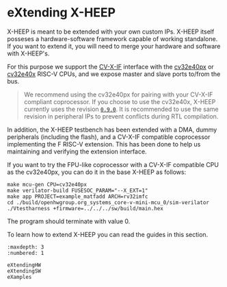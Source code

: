 # eXtending X-HEEP

X-HEEP is meant to be extended with your own custom IPs. X-HEEP itself posseses a hardware-software framework capable of working standalone. If you want to extend it, you will need to merge your hardware and software with X-HEEP's.

For this purpose we support the [CV-X-IF](https://docs.openhwgroup.org/projects/openhw-group-core-v-xif/en/latest/intro.html) interface with the [cv32e40px](https://github.com/esl-epfl/cv32e40px) or [cv32e40x](https://github.com/openhwgroup/cv32e40x) RISC-V CPUs, and we expose master and slave ports to/from the bus.

> We recommend using the cv32e40px for pairing with your CV-X-IF compliant coprocessor. If you choose to use the cv32e40x, X-HEEP currently uses the revision [`0.9.0`](https://github.com/openhwgroup/cv32e40x/commit/f17028f2369373d9443e4636f2826218e8d54e0f). It is recommended to use the same revision in peripheral IPs to prevent conflicts during RTL compilation.

In addition, the X-HEEP testbench has been extended with a DMA, dummy peripherals (including the flash), and a CV-X-IF compatible coprocessor implementing the F RISC-V extension. This has been done to help us maintaining and verifying the extension interface.

If you want to try the FPU-like coprocessor with a CV-X-IF compatible CPU as the cv32e40px, you can do it in the base X-HEEP as follows:

```
make mcu-gen CPU=cv32e40px
make verilator-build FUSESOC_PARAM="--X_EXT=1"
make app PROJECT=example_matfadd ARCH=rv32imfc
cd ./build/openhwgroup.org_systems_core-v-mini-mcu_0/sim-verilator
./Vtestharness +firmware=../../../sw/build/main.hex
```

The program should terminate with value 0.

To learn how to extend X-HEEP you can read the guides in this section.

```{toctree}
:maxdepth: 3
:numbered: 1

eXtendingHW
eXtendingSW
eXamples
